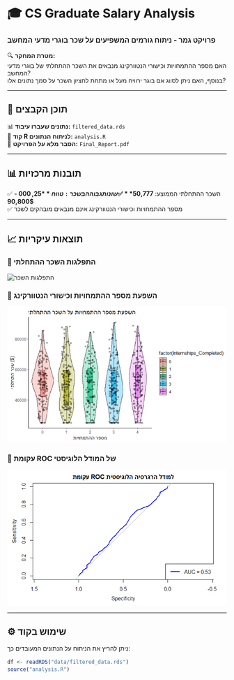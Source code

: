 # 🎓 CS Graduate Salary Analysis
### **פרויקט גמר - ניתוח גורמים המשפיעים על שכר בוגרי מדעי המחשב**

🔍 **מטרת המחקר:**  
האם מספר ההתמחויות וכישורי הנטוורקינג מנבאים את השכר ההתחלתי של בוגרי מדעי המחשב?  
בנוסף, האם ניתן לסווג אם בוגר ירוויח מעל או מתחת לחציון השכר על סמך נתונים אלו?

---

## 📂 **תוכן הקבצים**
📊 **נתונים שעברו עיבוד:** `filtered_data.rds`  
📜 **קוד R לניתוח הנתונים:** `analysis.R`  
📄 **הסבר מלא על הפרויקט:** `Final_Report.pdf`

---

## 📊 **תובנות מרכזיות**
✅ השכר ההתחלתי הממוצע: **50,777$**  
✅ שונות גבוהה בשכר: טווח **25,000$ - 90,800$**  
✅ מספר ההתמחויות וכישורי הנטוורקינג אינם מנבאים מובהקים לשכר  

---

## 📈 **תוצאות עיקריות**
### 🔹 **התפלגות השכר ההתחלתי**
![התפלגות השכר](graphs/salary_distribution.png)

### 🔹 **השפעת מספר ההתמחויות וכישורי הנטוורקינג**
![השפעת ההתמחויות](graphs/internships_vs_salary.png)

### 🔹 **עקומת ROC של המודל הלוגיסטי**
![ROC](graphs/roc_curve.png)

---

## ⚙️ **שימוש בקוד**
ניתן להריץ את הניתוח על הנתונים המעובדים כך:
```r
df <- readRDS("data/filtered_data.rds")
source("analysis.R")
